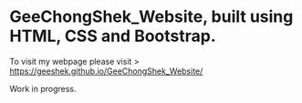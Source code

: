# GeeChongShek_Website, built using HTML, CSS and Bootstrap. 
To visit my webpage please visit > https://geeshek.github.io/GeeChongShek_Website/

Work in progress.
